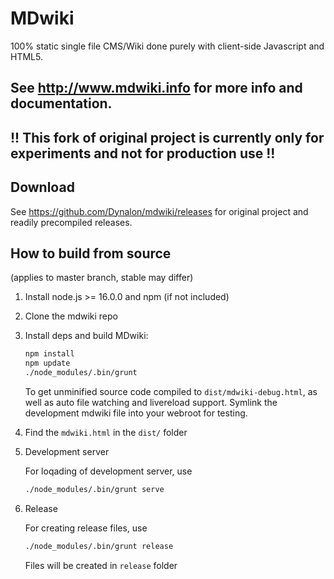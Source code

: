 # MDwiki

100% static single file CMS/Wiki done purely with client-side Javascript and HTML5.

## See <http://www.mdwiki.info> for more info and documentation.

## !! This fork of original project is currently only for experiments and not for production use !!

## Download

See <https://github.com/Dynalon/mdwiki/releases> for original project and readily precompiled releases.

## How to build from source

(applies to master branch, stable may differ)

1. Install node.js >= 16.0.0 and npm (if not included)
2. Clone the mdwiki repo
3. Install deps and build MDwiki:

    ```bash
    npm install
    npm update
    ./node_modules/.bin/grunt
    ```

    To get unminified source code compiled to `dist/mdwiki-debug.html`, as well as auto file watching and livereload support. Symlink the development mdwiki file into your webroot for testing.

4. Find the `mdwiki.html` in the `dist/` folder

5. Development server

    For loqading of development server, use

    ```bash
    ./node_modules/.bin/grunt serve
    ```

6. Release

    For creating release files, use

    ```bash
    ./node_modules/.bin/grunt release
    ```

    Files will be created in `release` folder
